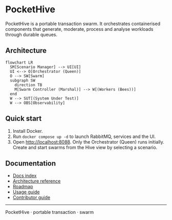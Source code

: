 # PocketHive

PocketHive is a portable transaction swarm. It orchestrates containerised components that generate, moderate, process and analyse workloads through durable queues.

## Architecture

```mermaid
flowchart LR
  SM[Scenario Manager] --> UI[UI]
  UI <--> O[Orchestrator (Queen)]
  O --> SW[Swarm]
  subgraph SW
    direction TB
    M[Swarm Controller (Marshal)] --> W[(Workers (Bees))]
  end
  W --> SUT[(System Under Test)]
  W --> OBS[Observability]
```

## Quick start
1. Install Docker.
2. Run `docker compose up -d` to launch RabbitMQ, services and the UI.
3. Open <http://localhost:8088>. Only the Orchestrator (Queen) runs initially. Create and start swarms from the Hive view by selecting a scenario.

## Documentation
- [Docs index](docs/README.md)
- [Architecture reference](docs/ARCHITECTURE.md)
- [Roadmap](docs/ROADMAP.md)
- [Usage guide](docs/USAGE.md)
- [Contributor guide](CONTRIBUTING.md)

---

PocketHive · portable transaction · swarm
